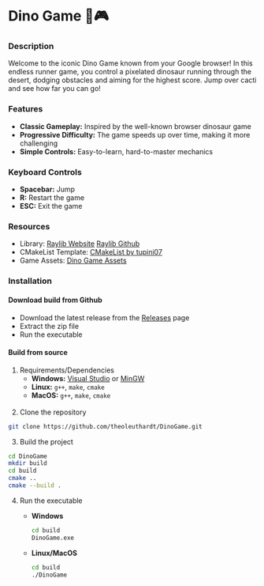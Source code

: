 # Dino Game 🦖🎮

### Description
Welcome to the iconic Dino Game known from your Google browser! In this endless runner game, you control a pixelated dinosaur running through the desert,
dodging obstacles and aiming for the highest score. Jump over cacti and see how far you can go!

### Features
- **Classic Gameplay:** Inspired by the well-known browser dinosaur game
- **Progressive Difficulty:** The game speeds up over time, making it more challenging
- **Simple Controls:** Easy-to-learn, hard-to-master mechanics

### Keyboard Controls
- **Spacebar:** Jump
- **R:** Restart the game
- **ESC:** Exit the game

### Resources

- Library: [Raylib Website](https://www.raylib.com/) [Raylib Github](https://github.com/raysan5/raylib/tree/master)
- CMakeList Template: [CMakeList by tupini07](https://github.com/tupini07/raylib-cpp-cmake-template/blob/main/CMakeLists.txt)
- Game Assets: [Dino Game Assets](https://www.spriters-resource.com/browser_games/googledinosaurrungame/sheet/78171/)

### Installation
#### Download build from Github
- Download the latest release from the [Releases](https://github.com/theoleuthardt/DinoGame/releases) page
- Extract the zip file
- Run the executable

#### Build from source
1. Requirements/Dependencies
    - **Windows:** [Visual Studio](https://visualstudio.microsoft.com/) or [MinGW](http://www.mingw.org/)
    - **Linux:** `g++`, `make`, `cmake`
    - **MacOS:** `g++`, `make`, `cmake`
      </br></br>
2. Clone the repository
```bash
git clone https://github.com/theoleuthardt/DinoGame.git
```

3. Build the project
```bash
cd DinoGame
mkdir build
cd build
cmake ..
cmake --build .
```

4. Run the executable
    - **Windows**
      ```bash
      cd build
      DinoGame.exe
      ```

    - **Linux/MacOS**
      ```bash
      cd build
      ./DinoGame
      ```

